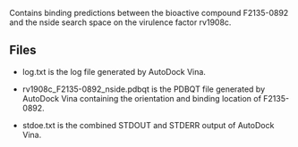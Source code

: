 Contains binding predictions between the bioactive compound F2135-0892 and the nside search space on the virulence factor rv1908c.

## Files

- log.txt is the log file generated by AutoDock Vina.

- rv1908c_F2135-0892_nside.pdbqt is the PDBQT file generated by AutoDock Vina containing the orientation and binding location of F2135-0892.

- stdoe.txt is the combined STDOUT and STDERR output of AutoDock Vina.

